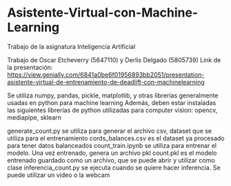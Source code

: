 # Asistente-Virtual-con-Machine-Learning
Trabajo de la asignatura Inteligencia Artificial

Trabajo de Oscar Etcheverry (5647110) y Derlis Delgado (5805739)
Link de la presentación:
https://view.genially.com/6841a0be6f01956893bb2051/presentation-asistente-virtual-de-entrenamiento-de-deadlift-con-machinelearning

Se utiliza numpy, pandas, pickle, matplotlib, y otras librerías generalmente usadas en python para machine learning
Además, deben estar instaladas las siguientes librerías de python utilizadas para computer vision:
opencv, mediapipe, sklearn

generate_count.py se utiliza para generar el archivo csv, dataset que se utiliza para el entrenamiento
cords_balances.csv es el dataset ya procesado para tener datos balanceados
count_train.ipynb se utiliza para entrenar el modelo. Una vez entrenado, genera un archivo pkl
count.pkl es el modelo entrenado guardado como un archivo, que se puede abrir y utilizar como clase
inferencia_count.py se ejecuta cuando se quiere hacer inferencia. Se puede utilizar un video o la webcam
